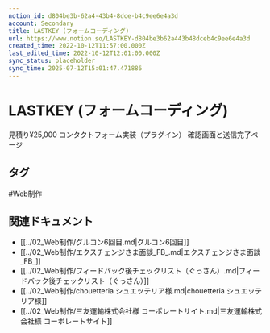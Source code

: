 ```yaml
---
notion_id: d804be3b-62a4-43b4-8dce-b4c9ee6e4a3d
account: Secondary
title: LASTKEY (フォームコーディング)
url: https://www.notion.so/LASTKEY-d804be3b62a443b48dceb4c9ee6e4a3d
created_time: 2022-10-12T11:57:00.000Z
last_edited_time: 2022-10-12T12:01:00.000Z
sync_status: placeholder
sync_time: 2025-07-12T15:01:47.471886
---
```

# LASTKEY (フォームコーディング)

見積り¥25,000
コンタクトフォーム実装（プラグイン）
確認画面と送信完了ページ

## タグ

#Web制作 

## 関連ドキュメント

- [[../02_Web制作/グルコン6回目.md|グルコン6回目]]
- [[../02_Web制作/エクスチェンジさま面談_FB_.md|エクスチェンジさま面談_FB_]]
- [[../02_Web制作/フィードバック後チェックリスト（ぐっさん）.md|フィードバック後チェックリスト（ぐっさん）]]
- [[../02_Web制作/chouetteria シュエッテリア様.md|chouetteria シュエッテリア様]]
- [[../02_Web制作/三友運輸株式会社様 コーポレートサイト.md|三友運輸株式会社様 コーポレートサイト]]
